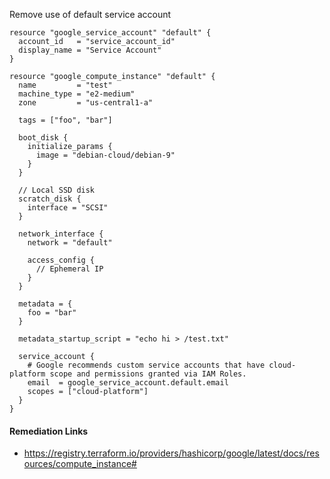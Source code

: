 
Remove use of default service account

```hcl
resource "google_service_account" "default" {
  account_id   = "service_account_id"
  display_name = "Service Account"
}

resource "google_compute_instance" "default" {
  name         = "test"
  machine_type = "e2-medium"
  zone         = "us-central1-a"
  
  tags = ["foo", "bar"]
  
  boot_disk {
    initialize_params {
      image = "debian-cloud/debian-9"
    }
  }
  
  // Local SSD disk
  scratch_disk {
    interface = "SCSI"
  }
  
  network_interface {
    network = "default"
    
    access_config {
      // Ephemeral IP
    }
  }
  
  metadata = {
    foo = "bar"
  }
  
  metadata_startup_script = "echo hi > /test.txt"
  
  service_account {
    # Google recommends custom service accounts that have cloud-platform scope and permissions granted via IAM Roles.
    email  = google_service_account.default.email
    scopes = ["cloud-platform"]
  }
}
```

#### Remediation Links
 - https://registry.terraform.io/providers/hashicorp/google/latest/docs/resources/compute_instance#
        